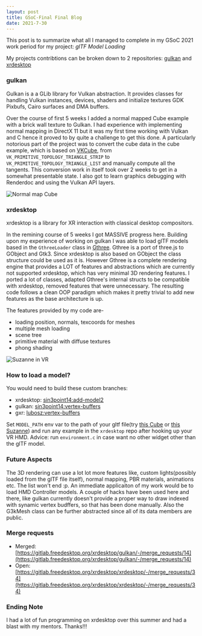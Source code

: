 ```yaml
---
layout: post
title: GSoC-Final Final Blog
date: 2021-7-30
---
```


This post is to summarize what all I managed to complete in my GSoC 2021 work period for my project: *glTF Model Loading*  

My projects contribtions can be broken down to 2 repositories: [gulkan](https://gitlab.freedesktop.org/xrdesktop/gulkan/) and [xrdesktop](https://gitlab.freedesktop.org/xrdesktop/xrdesktop/)

### gulkan

Gulkan is a a GLib library for Vulkan abstraction. It provides classes for handling Vulkan instances, devices, shaders and initialize textures GDK Pixbufs, Cairo surfaces and DMA buffers.

Over the course of first 5 weeks I added a normal mapped Cube example with a brick wall texture to Gulkan. I had experience with implementing normal mapping in DirectX 11 but it was my first time working with Vulkan and C hence it proved to by quite a challenge to get this done. A particularly notorious part of the project was to convert the cube data in the cube example, which is based on [VKCube](https://github.com/krh/vkcube), from `VK_PRIMITIVE_TOPOLOGY_TRIANGLE_STRIP` to `VK_PRIMITIVE_TOPOLOGY_TRIANGLE_LIST` and manually compute all the tangents. This conversion work in itself took over 2 weeks to get in a somewhat presentable state. I also got to learn graphics debugging with Renderdoc and using the Vulkan API layers.

![Normal map Cube](https://media.discordapp.net/attachments/818922990715797515/863045554740789248/unknown.png)

### xrdesktop

xrdesktop is a library for XR interaction with classical desktop compositors.

In the remining course of 5 weeks I got MASSIVE progress here. Building upon my experience of working on gulkan I was able to load glTF models based in the `GthreeLoader` class in [Gthree](https://github.com/alexlarsson/gthree/). Gthree is a port of three.js to GObject and Gtk3. Since xrdesktop is also based on GObject the class structure could be used as it is. However Gthree is a complete rendering engine that provides a LOT of features and abstractions which are currently not supported xrdesktop, which has very minimal 3D rendering features. I ported a lot of classes, adapted Gthree's internal structs to be compatible with xrdesktop, removed features that were unnecessary. The resulting code follows a clean OOP paradigm which makes it pretty trivial to add new features as the base architecture is up.  

The features provided by my code are-  

- loading position, normals, texcoords for meshes
- multiple mesh loading
- scene tree
- primitive material with diffuse textures
- phong shading

![Suzanne in VR](https://media.discordapp.net/attachments/818922990715797515/876317283046281256/unknown.png)

### How to load a model?

You would need to build these custom branches:

- xrdesktop: [sin3point14:add-model2](https://gitlab.freedesktop.org/sin3point14/xrdesktop/-/tree/add-model2)
- gulkan: [sin3point14:vertex-buffers](https://gitlab.freedesktop.org/sin3point14/gulkan/-/tree/vertex-buffers)
- gxr: [lubosz:vertex-buffers](https://gitlab.freedesktop.org/lubosz/gxr/-/tree/vertex-buffers)

Set `MODEL_PATH` env var to the path of your gltf file(try [this Cube](https://github.com/KhronosGroup/glTF-Sample-Models/tree/master/2.0/Cube/glTF) or [this Suzanne](https://github.com/KhronosGroup/glTF-Sample-Models/tree/master/2.0/Suzanne/glTF)) and run any example in the `xrdesktop` repo after hooking up your VR HMD. Advice: run `environment.c` in case want no other widget other than the glTF model.

### Future Aspects

The 3D rendering can use a lot lot more features like, custom lights(possibly loaded from the glTF file itself), normal mapping, PBR materials, animations etc. The list won't end :p. An immediate applicaiton of my work would be to load HMD Controller models. A couple of hacks have been used here and there, like gulkan currently doesn't provide a proper way to draw indexed with synamic vertex budffers, so that has been done manually. Also the G3kMesh class can be further abstracted since all of its data members are public.

### Merge requests

- Merged: [https://gitlab.freedesktop.org/xrdesktop/gulkan/-/merge_requests/14](https://gitlab.freedesktop.org/xrdesktop/gulkan/-/merge_requests/14)
- Open: [https://gitlab.freedesktop.org/xrdesktop/xrdesktop/-/merge_requests/34](https://gitlab.freedesktop.org/xrdesktop/xrdesktop/-/merge_requests/34)

### Ending Note

I had a lot of fun programming on xrdesktop over this summer and had a blast with my mentors. Thanks!!!
